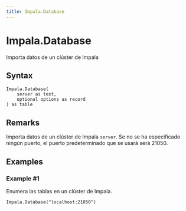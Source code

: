 ```yaml
---
title: Impala.Database
---
```


# Impala.Database


Importa datos de un clúster de Impala


## Syntax

```powerquery
Impala.Database(
    server as text,
    optional options as record
) as table
```


## Remarks

Importa datos de un clúster de Impala <code>server</code>. Se no se ha especificado ningún puerto, el puerto predeterminado que se usará será 21050.


## Examples

### Example #1 
Enumera las tablas en un clúster de Impala.
```powerquery
Impala.Database("localhost:21050")
```



